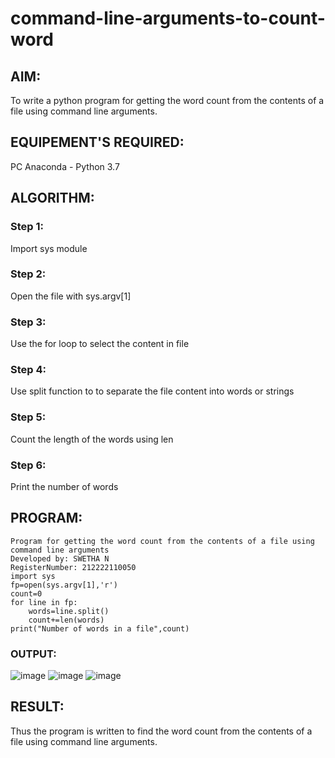 # command-line-arguments-to-count-word
## AIM:
To write a python program for getting the word count from the contents of a file using command line arguments.
## EQUIPEMENT'S REQUIRED: 
PC
Anaconda - Python 3.7
## ALGORITHM: 
### Step 1:
Import sys module
### Step 2:
Open the file with sys.argv[1]
### Step 3:
Use the for loop to select the content in file
### Step 4:
Use split function to to separate the file content into words or strings
### Step 5:
Count the length of the words using len
### Step 6:
Print the number of words

## PROGRAM:
```
Program for getting the word count from the contents of a file using command line arguments
Developed by: SWETHA N
RegisterNumber: 212222110050
import sys
fp=open(sys.argv[1],'r')
count=0
for line in fp:
    words=line.split()
    count+=len(words)
print("Number of words in a file",count)
```
### OUTPUT:
![image](https://github.com/Swetha733N/command-line-arguments-to-count-word/assets/122199934/95d0e917-ec85-4e72-a52c-8ab12e114be3)
![image](https://github.com/Swetha733N/command-line-arguments-to-count-word/assets/122199934/bf78f6a0-f99d-41e0-b7da-fe3bcdeeaee9)
![image](https://github.com/Swetha733N/command-line-arguments-to-count-word/assets/122199934/84e21d8f-2d1a-475b-a91b-0cb2e1cc1cce)

## RESULT:
Thus the program is written to find the word count from the contents of a file using command line arguments.
